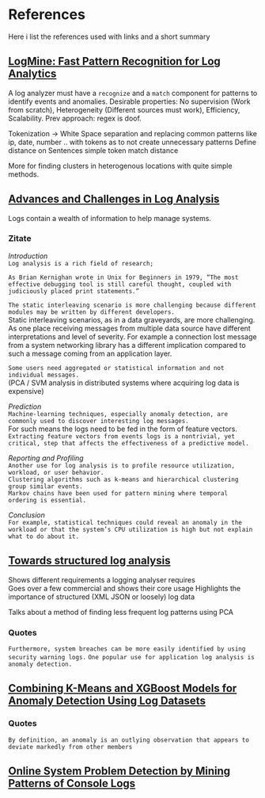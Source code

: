 # References

Here i list the references used with links and a short summary  

## [LogMine: Fast Pattern Recognition for Log Analytics](https://dl.acm.org/doi/abs/10.1145/2983323.2983358?casa_token=TUDwpnFeE4kAAAAA%3AtguThY1z7Q1x94ryHZ0p4p0KN03XGetfulfaxbONmr9gBaAK9kPxEz0n3o2bfDikaxJSHTfBJmpx)

A log analyzer must have a `recognize` and a `match` component for patterns to identify events and anomalies.
Desirable properties: No supervision (Work from scratch), Heterogeneity (Different sources must work), Efficiency, Scalability.
Prev approach: regex is doof.

Tokenization -> White Space separation and replacing common patterns like ip, date, number .. with tokens as to not create unnecessary patterns
Define distance on Sentences simple token match distance

More for finding clusters in heterogenous locations with quite simple methods.  

## [Advances and Challenges in Log Analysis](https://dl.acm.org/doi/10.1145/2076450.2076466)

Logs contain a wealth of information to help manage systems.

### Zitate

*Introduction*  
`Log analysis is a rich field of research;`

`As Brian Kernighan wrote in Unix for Beginners in 1979, “The most effective debugging tool is still careful thought, coupled with judiciously placed print statements.”`  
  
`The static interleaving scenario is more challenging because different modules may be written by different developers.`  
Static interleaving scenarios, as in a data graveyards, are more challenging.
As one place receiving messages from multiple data source have different interpretations and level of severity.
For example a connection lost message from a system networking library has a different implication compared to such a message coming from an application layer.

`Some users need aggregated or statistical information and not individual messages.`  
(PCA / SVM analysis in distributed systems where acquiring log data is expensive)

*Prediction*  
`Machine-learning techniques, especially anomaly detection, are commonly used to discover interesting log messages.`  
For such means the logs need to be fed in the form of feature vectors.  
`Extracting feature vectors from events logs is a nontrivial, yet  critical, step that affects the effectiveness of a predictive model.`

*Reporting and Profiling*  
`Another use for log analysis is to profile resource utilization, workload, or user behavior.`  
`Clustering algorithms such as k-means and hierarchical clustering group similar events.`  
`Markov chains have been used for pattern mining where temporal ordering is essential.`  

*Conclusion*  
`For example, statistical techniques could reveal an anomaly in the workload or that the system’s CPU utilization is high but not explain what to do about it.`  


## [Towards structured log analysis](https://ieeexplore.ieee.org/abstract/document/6261962)

Shows different requirements a logging analyser requires  
Goes over a few commercial and shows their core usage
Highlights the importance of structured (XML JSON or loosely) log data

Talks about a method of finding less frequent log patterns using PCA

### Quotes

`Furthermore, system breaches can be more easily identified by using security warning logs.`
`One popular use for application log analysis is anomaly detection.`  


## [Combining K-Means and XGBoost Models for Anomaly Detection Using Log Datasets](https://www.mdpi.com/2079-9292/9/7/1164)

### Quotes

`By definition, an anomaly is an outlying observation that appears to deviate markedly from other members`

## [Online System Problem Detection by Mining Patterns of Console Logs](https://ieeexplore.ieee.org/abstract/document/5360285?casa_token=9RSaCnMCKasAAAAA:nSTgb22paHWNcd7m7aR2uBiBHsNuzqDK0zK9zrX5QgNYrUJ7PKCqxDhrGJXM1cyWt3FYQqEV)

















